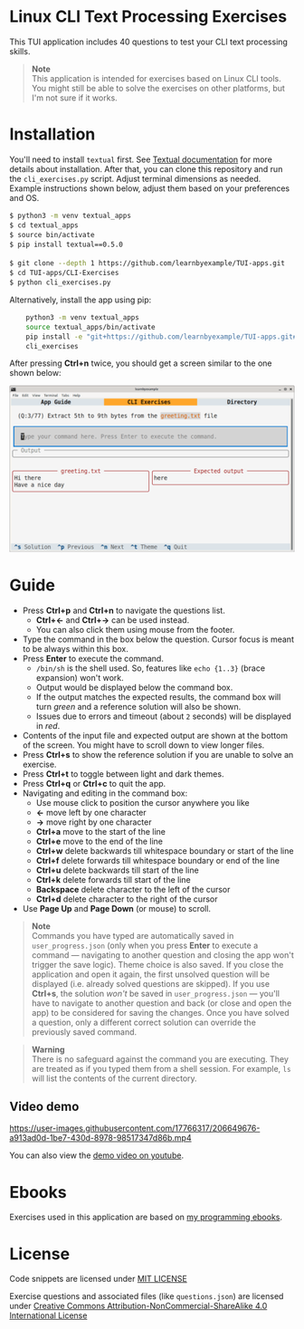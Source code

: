 # Linux CLI Text Processing Exercises

This TUI application includes 40 questions to test your CLI text processing skills.

> **Note**  
> This application is intended for exercises based on Linux CLI tools. You might still be able to solve the exercises on other platforms, but I'm not sure if it works.

# Installation

You'll need to install `textual` first. See [Textual documentation](https://textual.textualize.io/getting_started/) for more details about installation. After that, you can clone this repository and run the `cli_exercises.py` script. Adjust terminal dimensions as needed. Example instructions shown below, adjust them based on your preferences and OS.

```bash
$ python3 -m venv textual_apps
$ cd textual_apps
$ source bin/activate
$ pip install textual==0.5.0

$ git clone --depth 1 https://github.com/learnbyexample/TUI-apps.git
$ cd TUI-apps/CLI-Exercises
$ python cli_exercises.py
```

Alternatively, install the app using pip:

```bash
    python3 -m venv textual_apps
    source textual_apps/bin/activate
    pip install -e "git+https://github.com/learnbyexample/TUI-apps.git#egg=CLI-Exercises&subdirectory=CLI-Exercises"
    cli_exercises
```


After pressing **Ctrl+n** twice, you should get a screen similar to the one shown below:

<p align="center"><img src="./cli_exercises.png" alt="Sample screenshot for CLI exercises" /></p>

# Guide

* Press **Ctrl+p** and **Ctrl+n** to navigate the questions list.
    * **Ctrl+←** and **Ctrl+→** can be used instead.
    * You can also click them using mouse from the footer.
* Type the command in the box below the question. Cursor focus is meant to be always within this box.
* Press **Enter** to execute the command.
    * `/bin/sh` is the shell used. So, features like `echo {1..3}` (brace expansion) won't work.
    * Output would be displayed below the command box.
    * If the output matches the expected results, the command box will turn *green* and a reference solution will also be shown.
    * Issues due to errors and timeout (about `2` seconds) will be displayed in *red*.
* Contents of the input file and expected output are shown at the bottom of the screen. You might have to scroll down to view longer files.
* Press **Ctrl+s** to show the reference solution if you are unable to solve an exercise.
* Press **Ctrl+t** to toggle between light and dark themes.
* Press **Ctrl+q** or **Ctrl+c** to quit the app.
* Navigating and editing in the command box:
    * Use mouse click to position the cursor anywhere you like
    * **←** move left by one character
    * **→** move right by one character
    * **Ctrl+a** move to the start of the line
    * **Ctrl+e** move to the end of the line
    * **Ctrl+w** delete backwards till whitespace boundary or start of the line
    * **Ctrl+f** delete forwards till whitespace boundary or end of the line
    * **Ctrl+u** delete backwards till start of the line
    * **Ctrl+k** delete forwards till start of the line
    * **Backspace** delete character to the left of the cursor
    * **Ctrl+d** delete character to the right of the cursor
* Use **Page Up** and **Page Down** (or mouse) to scroll.

> **Note**  
> Commands you have typed are automatically saved in `user_progress.json` (only when you press **Enter** to execute a command — navigating to another question and closing the app won't trigger the save logic). Theme choice is also saved. If you close the application and open it again, the first unsolved question will be displayed (i.e. already solved questions are skipped). If you use **Ctrl+s**, the solution *won't* be saved in `user_progress.json` — you'll have to navigate to another question and back (or close and open the app) to be considered for saving the changes. Once you have solved a question, only a different correct solution can override the previously saved command.

> **Warning**  
> There is no safeguard against the command you are executing. They are treated as if you typed them from a shell session. For example, `ls` will list the contents of the current directory.

## Video demo

https://user-images.githubusercontent.com/17766317/206649676-a913ad0d-1be7-430d-8978-98517347d86b.mp4

You can also view the [demo video on youtube](https://youtu.be/0ggfQzXeYJg).

# Ebooks

Exercises used in this application are based on [my programming ebooks](https://learnbyexample.github.io/books/).

# License

Code snippets are licensed under [MIT LICENSE](../LICENSE)

Exercise questions and associated files (like `questions.json`) are licensed under [Creative Commons Attribution-NonCommercial-ShareAlike 4.0 International License](https://creativecommons.org/licenses/by-nc-sa/4.0/)

